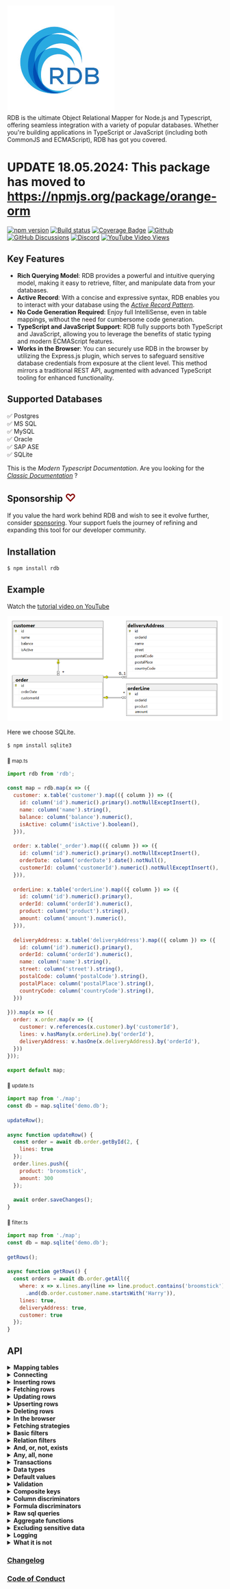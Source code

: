 ![RDB](./docs/logo-sm.jpg)  
RDB is the ultimate Object Relational Mapper for Node.js and Typescript, offering seamless integration with a variety of popular databases. Whether you're building applications in TypeScript or JavaScript  (including both CommonJS and ECMAScript), RDB has got you covered.  

# UPDATE 18.05.2024: This package has moved to https://npmjs.org/package/orange-orm
  
[![npm version](https://img.shields.io/npm/v/rdb.svg?style=flat-square)](https://www.npmjs.org/package/rdb)
[![Build status](https://github.com/alfateam/rdb/workflows/Node.js%20CI/badge.svg)](https://github.com/alfateam/rdb/actions)
[![Coverage Badge](https://img.shields.io/endpoint?url=https://gist.githubusercontent.com/lroal/1a69422f03da7f8155cf94fe66022452/raw/rdb__heads_master.json)](https://github.com/alfateam/rdb/actions)
[![Github](https://img.shields.io/endpoint?url=https://gist.githubusercontent.com/lroal/1ccb2b79abbe0258d636e9b5e4630a1a/raw/rdb__heads_master.json)](https://github.com/alfateam/rdb)
[![GitHub Discussions](https://img.shields.io/github/discussions/alfateam/rdb)](https://github.com/alfateam/rdb/discussions)
[![Discord](https://badgen.net/discord/online-members/QjuEgvQXzd?icon=discord&label=Discord)](https://discord.gg/QjuEgvQXzd)
[![YouTube Video Views](https://img.shields.io/youtube/views/1IwwjPr2lMs)](https://youtu.be/1IwwjPr2lMs)



## Key Features 

- **Rich Querying Model**: RDB provides a powerful and intuitive querying model, making it easy to retrieve, filter, and manipulate data from your databases.
- **Active Record**: With a concise and expressive syntax, RDB enables you to interact with your database using the [*Active Record Pattern*](https://en.wikipedia.org/wiki/Active_record_pattern).
- **No Code Generation Required**: Enjoy full IntelliSense, even in table mappings, without the need for cumbersome code generation.
- **TypeScript and JavaScript Support**: RDB fully supports both TypeScript and JavaScript, allowing you to leverage the benefits of static typing and modern ECMAScript features.
- **Works in the Browser**: You can securely use RDB in the browser by utilizing the Express.js plugin, which serves to safeguard sensitive database credentials from exposure at the client level. This method mirrors a traditional REST API, augmented with advanced TypeScript tooling for enhanced functionality.

## Supported Databases

✅ Postgres  
✅ MS SQL  
✅ MySQL  
✅ Oracle  
✅ SAP ASE  
✅ SQLite


This is the _Modern Typescript Documentation_. Are you looking for the [_Classic Documentation_](https://github.com/alfateam/rdb/blob/master/docs/docs.md) ?

## Sponsorship <span style="font-size: larger; color: darkred;">♡</span>
If you value the hard work behind RDB and wish to see it evolve further, consider [sponsoring](https://github.com/sponsors/lroal). Your support fuels the journey of refining and expanding this tool for our developer community.

## Installation

```bash
$ npm install rdb
```  

## Example
Watch the [tutorial video on YouTube](https://youtu.be/1IwwjPr2lMs)

![Relations diagram](./docs/relations.png)  

Here we choose SQLite.  
```bash
$ npm install sqlite3
```
<sub>📄 map.ts</sub>
```javascript
import rdb from 'rdb';

const map = rdb.map(x => ({
  customer: x.table('customer').map(({ column }) => ({
    id: column('id').numeric().primary().notNullExceptInsert(),
    name: column('name').string(),
    balance: column('balance').numeric(),
    isActive: column('isActive').boolean(),
  })),

  order: x.table('_order').map(({ column }) => ({
    id: column('id').numeric().primary().notNullExceptInsert(),
    orderDate: column('orderDate').date().notNull(),
    customerId: column('customerId').numeric().notNullExceptInsert(),
  })),

  orderLine: x.table('orderLine').map(({ column }) => ({
    id: column('id').numeric().primary(),
    orderId: column('orderId').numeric(),
    product: column('product').string(),
    amount: column('amount').numeric(),
  })),

  deliveryAddress: x.table('deliveryAddress').map(({ column }) => ({
    id: column('id').numeric().primary(),
    orderId: column('orderId').numeric(),
    name: column('name').string(),
    street: column('street').string(),
    postalCode: column('postalCode').string(),
    postalPlace: column('postalPlace').string(),
    countryCode: column('countryCode').string(),
  }))

})).map(x => ({
  order: x.order.map(v => ({
    customer: v.references(x.customer).by('customerId'),
    lines: v.hasMany(x.orderLine).by('orderId'),
    deliveryAddress: v.hasOne(x.deliveryAddress).by('orderId'),
  }))
}));

export default map;
```  
<sub>📄 update.ts</sub>

```javascript
import map from './map';
const db = map.sqlite('demo.db');

updateRow();

async function updateRow() {
  const order = await db.order.getById(2, {
    lines: true
  });
  order.lines.push({
    product: 'broomstick',
    amount: 300
  });

  await order.saveChanges();
}

```
<sub>📄 filter.ts</sub>

```javascript
import map from './map';
const db = map.sqlite('demo.db');

getRows();

async function getRows() {
  const orders = await db.order.getAll({
    where: x => x.lines.any(line => line.product.contains('broomstick'))
      .and(db.order.customer.name.startsWith('Harry')),
    lines: true,
    deliveryAddress: true,
    customer: true
  });  
}

```

## API 

<details id="table-mapping"><summary><strong>Mapping tables</strong></summary>
<p>To define a mapping, you employ the <strong><i>map()</i></strong> method, linking your tables and columns to corresponding object properties. You provide a callback function that engages with a parameter representing a database table.

Each column within your database table is designated by using the <strong><i>column()</i></strong> method, in which you specify its name. This action generates a reference to a column object that enables you to articulate further column properties like its data type or if it serves as a primary key.

Relationships between tables can also be outlined. By using methods like <strong><i>hasOne</i></strong>, <strong><i>hasMany</i></strong>, and <strong><i>references</i></strong>, you can establish connections that reflect the relationships in your data schema. In the example below, an 'order' is linked to a 'customer' reference, a 'deliveryAddress', and multiple 'lines'. The hasMany and hasOne relations represents ownership - the tables 'deliveryAddress' and 'orderLine' are owned by the 'order' table, and therefore, they contain the 'orderId' column referring to their parent table, which is 'order'. Conversely, the customer table is independent and can exist without any knowledge of the 'order' table. Therefore we say that the order table <i>references</i> the customer table - necessitating the existence of a 'customerId' column in the 'order' table.</p>

<sub>📄 map.ts</sub>
```javascript
import rdb from 'rdb';

const map = rdb.map(x => ({
  customer: x.table('customer').map(({ column }) => ({
    id: column('id').numeric().primary().notNullExceptInsert(),
    name: column('name').string(),
    balance: column('balance').numeric(),
    isActive: column('isActive').boolean(),
  })),

  order: x.table('_order').map(({ column }) => ({
    id: column('id').numeric().primary().notNullExceptInsert(),
    orderDate: column('orderDate').date().notNull(),
    customerId: column('customerId').numeric().notNullExceptInsert(),
  })),

  orderLine: x.table('orderLine').map(({ column }) => ({
    id: column('id').numeric().primary(),
    orderId: column('orderId').numeric(),
    product: column('product').string(),
  })),

  deliveryAddress: x.table('deliveryAddress').map(({ column }) => ({
    id: column('id').numeric().primary(),
    orderId: column('orderId').numeric(),
    name: column('name').string(),
    street: column('street').string(),
    postalCode: column('postalCode').string(),
    postalPlace: column('postalPlace').string(),
    countryCode: column('countryCode').string(),
  }))

})).map(x => ({
  order: x.order.map(({ hasOne, hasMany, references }) => ({
    customer: references(x.customer).by('customerId'),
    deliveryAddress: hasOne(x.deliveryAddress).by('orderId'),
    lines: hasMany(x.orderLine).by('orderId')
  }))
}));

export default map;
```
The init.ts script resets our SQLite database. It's worth noting that SQLite databases are represented as single files, which makes them wonderfully straightforward to manage.

At the start of the script, we import our database mapping from the map.ts file. This gives us access to the db object, which we'll use to interact with our SQLite database.

Then, we define a SQL string. This string outlines the structure of our SQLite database. It first specifies to drop existing tables named 'deliveryAddress', 'orderLine', '_order', and 'customer' if they exist. This ensures we have a clean slate. Then, it dictates how to create these tables anew with the necessary columns and constraints.

Because of a peculiarity in SQLite, which only allows one statement execution at a time, we split this SQL string into separate statements. We do this using the split() method, which breaks up the string at every semicolon.  

<sub>📄 init.ts</sub>
```javascript
import map from './map';
const db = map.sqlite('demo.db');

const sql = `DROP TABLE IF EXISTS deliveryAddress; DROP TABLE IF EXISTS orderLine; DROP TABLE IF EXISTS _order; DROP TABLE IF EXISTS customer;
CREATE TABLE customer (
    id INTEGER PRIMARY KEY,
    name TEXT,
    balance NUMERIC,
    isActive INTEGER
);

CREATE TABLE _order (
    id INTEGER PRIMARY KEY,
    orderDate TEXT,
    customerId INTEGER REFERENCES customer
);

CREATE TABLE orderLine (
    id INTEGER PRIMARY KEY,
    orderId INTEGER REFERENCES _order,
    product TEXT,
    amount NUMERIC(10,2)
);

CREATE TABLE deliveryAddress (
    id INTEGER PRIMARY KEY,
    orderId INTEGER REFERENCES _order,
    name TEXT, 
    street TEXT,
    postalCode TEXT,
    postalPlace TEXT,
    countryCode TEXT
)
`;


async function init() {
  const statements = sql.split(';');
  for (let i = 0; i < statements.length; i++) {
    await db.query(statements[i]);
  }
}
export default init;
```
In SQLite, columns with the INTEGER PRIMARY KEY attribute are designed to autoincrement by default. This means that each time a new record is inserted into the table, SQLite automatically produces a numeric key for the id column that is one greater than the largest existing key. This mechanism is particularly handy when you want to create unique identifiers for your table rows without manually entering each id.
</details>

<details><summary><strong>Connecting</strong></summary>

__SQLite__
```bash
$ npm install sqlite3
```  
```javascript
import map from './map';
const db = map.sqlite('demo.db');
```
__With connection pool__
```bash
$ npm install sqlite3
```  
```javascript
import map from './map';
const db = map.sqlite('demo.db', { size: 10 });
```
__From the browser__  
You can securely use RDB from the browser by utilizing the Express plugin, which serves to safeguard sensitive database credentials from exposure at the client level. This technique bypasses the need to transmit raw SQL queries directly from the client to the server. Instead, it logs method calls initiated by the client, which are later replayed and authenticated on the server. This not only reinforces security by preventing the disclosure of raw SQL queries on the client side but also facilitates a smoother operation. Essentially, this method mirrors a traditional REST API, augmented with advanced TypeScript tooling for enhanced functionality. You can read more about it in the section called [In the browser](#user-content-in-the-browser)  
<sub>📄 server.ts</sub>
```javascript
import map from './map';
import { json } from 'body-parser';
import express from 'express';
import cors from 'cors';

const db = map.sqlite('demo.db');

express().disable('x-powered-by')
  .use(json({ limit: '100mb' }))
  .use(cors())
  //for demonstrational purposes, authentication middleware is not shown here.
  .use('/rdb', db.express())
  .listen(3000, () => console.log('Example app listening on port 3000!'));
```

<sub>📄 browser.ts</sub>
```javascript
import map from './map';

const db = map.http('http://localhost:3000/rdb');
```
__MySQL__
```bash
$ npm install mysql2
```  
```javascript
import map from './map';
const db = map.mysql('mysql://test:test@mysql/test');
```


__MS SQL__
```bash
$ npm install tedious
```  
```javascript
import map from './map';
const db = map.mssql({
          server: 'mssql',
          options: {
            encrypt: false,
            database: 'test'
          },
          authentication: {
            type: 'default',
            options: {
              userName: 'sa',
              password: 'P@assword123',
            }
          }
        });
```

__PostgreSQL__
```bash
$ npm install pg
```  
```javascript
import map from './map';
const db = map.pg('postgres://postgres:postgres@postgres/postgres');
```
__Oracle__
```bash
$ npm install oracledb
```  
```javascript
import map from './map';
const db = map.oracle({
  user: 'sys',
  password: 'P@assword123',
  connectString: 'oracle/XE',
  privilege: 2
});
```
__SAP Adaptive Server__  
Even though msnodesqlv8 was developed for MS SQL, it also works for SAP ASE as it is ODBC compliant.  
```bash
$ npm install msnodesqlv8
```  
```javascript
import { fileURLToPath } from 'url';
import { dirname } from 'path';
import map from './map';

const __filename = fileURLToPath(import.meta.url);
const __dirname = dirname(__filename);
//download odbc driver from sap web pages
const db = map.sap(`Driver=${__dirname}/libsybdrvodb.so;SERVER=sapase;Port=5000;UID=sa;PWD=sybase;DATABASE=test`);

```

</details>

<details id="inserting-rows"><summary><strong>Inserting rows</strong></summary>

<p>In the code below, we initially import the table-mapping feature "map.ts" and the setup script "init.ts", both of which were defined in the preceding step. The setup script executes a raw query that creates the necessary tables. Subsequently, we insert two customers, named "George" and "Harry", into the customer table, and this is achieved through calling "db.customer.insert".

Next, we insert an array of two orders in the order table. Each order contains an orderDate, customer information, deliveryAddress, and lines for the order items. We use the customer constants "george" and "harry" from previous inserts. Observe that we don't pass in any primary keys. This is because all tables here have autoincremental keys. The second argument to "db.order.insert" specifies a fetching strategy. This fetching strategy plays a critical role in determining the depth of the data retrieved from the database after insertion. The fetching strategy specifies which associated data should be retrieved and included in the resulting orders object. In this case, the fetching strategy instructs the database to retrieve the customer, deliveryAddress, and lines for each order.

Without a fetching strategy, "db.order.insert" would only return the root level of each order. In that case you would only get the id, orderDate, and customerId for each order.</p>

```javascript
import map from './map';
const db = map.sqlite('demo.db');
import init from './init';

insertRows();

async function insertRows() {
  await init();

  const george = await db.customer.insert({
    name: 'George',
    balance: 177,
    isActive: true
  });

  const harry = await db.customer.insert({
    name: 'Harry',
    balance: 200,
    isActive: true
  });

  const orders = await db.order.insert([
    {
      orderDate: new Date(2022, 0, 11, 9, 24, 47),
      customer: george,
      deliveryAddress: {
        name: 'George',
        street: 'Node street 1',
        postalCode: '7059',
        postalPlace: 'Jakobsli',
        countryCode: 'NO'
      },
      lines: [
        { product: 'Bicycle', amount: 250 },
        { product: 'Small guitar', amount: 150 }
      ]
    },
    {
      customer: harry,
      orderDate: new Date(2021, 0, 11, 12, 22, 45),
      deliveryAddress: {
        name: 'Harry Potter',
        street: '4 Privet Drive, Little Whinging',
        postalCode: 'GU4',
        postalPlace: 'Surrey',
        countryCode: 'UK'
      },
      lines: [
        { product: 'Magic wand', amount: 300 }
      ]
    }
  ], {customer: true, deliveryAddress: true, lines: true}); //fetching strategy
}
```

__Conflict resolution__  
By default, the strategy for inserting rows is set to an optimistic approach. In this case, if a row is being inserted with an already existing primary key, the database raises an exception.

Currently, there are three concurrency strategies:
- <strong>`optimistic`</strong> Raises an exception if another row was already inserted on that primary key.
- <strong>`overwrite`</strong> Overwrites the property, regardless of changes by others.
- <strong>`skipOnConflict`</strong> Silently avoids updating the property if another user has modified it in the interim.

The <strong>concurrency</strong> option can be set either for the whole table or individually for each column. In the example below, we've set the concurrency strategy on <strong>vendor</strong> table to <strong>overwrite</strong> except for the column <strong>balance</strong> which uses the <strong>skipOnConflict</strong> strategy.  In this particular case, a row with <strong>id: 1</strong> already exists, the <strong>name</strong> and <strong>isActive</strong> fields will be overwritten, but the balance will remain the same as in the original record, demonstrating the effectiveness of combining multiple <strong>concurrency</strong> strategies.

```javascript
import map from './map';
const db = map.sqlite('demo.db');

insertRows();

async function insertRows() {

  db2 = db({
    vendor: {
      balance: {
        concurrency: 'skipOnConflict'
      },
      concurrency: 'overwrite'
    }
  });

  await db2.vendor.insert({
    id: 1,
    name: 'John',
    balance: 100,
    isActive: true
  });

  //this will overwrite all fields but balance
  const george = await db2.vendor.insert({
    id: 1,
    name: 'George',
    balance: 177,
        isActive: false
  });
  console.dir(george, {depth: Infinity});
  // {
  //   id: 1,
  //   name: 'George',
  //   balance: 100,
  //   isActive: false
  // }
}
```

</details>

<details><summary><strong>Fetching rows</strong></summary>
<p>RDB has a rich querying model. As you navigate through, you'll learn about the various methods available to retrieve data from your tables, whether you want to fetch all rows, many rows with specific criteria, or a single row based on a primary key.  

The fetching strategy in RDB is optional, and its use is influenced by your specific needs. You can define the fetching strategy either on the table level or the column level. This granularity gives you the freedom to decide how much related data you want to pull along with your primary request.</p>

__All rows__

```javascript
import map from './map';
const db = map.sqlite('demo.db');

getRows();

async function getRows() {
  const orders = await db.order.getAll({
    customer: true, 
    deliveryAddress: true, 
    lines: true
  });
}
```
__Limit, offset and order by__  
This script demonstrates how to fetch orders with customer, lines and deliveryAddress, limiting the results to 10, skipping the first row, and sorting the data based on the orderDate in descending order followed by id. The lines are sorted by product.  

```javascript
import map from './map';
const db = map.sqlite('demo.db');

getRows();

async function getRows() {
  const orders = await db.order.getAll({
    offset: 1,
    orderBy: ['orderDate desc', 'id'],
    limit: 10,
    customer: true, 
    deliveryAddress: true, 
    lines: {
      orderBy: 'product'
    },
  });
}
```
<a name="aggregate-results">  </a>
__With aggregated results__  
You can count records and aggregate numerical columns. 
The following operators are supported:
- count
- sum
- min 
- max  
- avg  

You can also elevate associated data to a parent level for easier access. In the example below, <i>balance</i> of the customer is elevated to the root level.

```javascript
import map from './map';
const db = map.sqlite('demo.db');

getRows();

async function getRows() {
  const orders = await db.order.getAll({
    numberOfLines: x => x.count(x => x.lines.id),
    totalAmount: x => x.sum(x => lines.amount),
    balance: x => x.customer.balance
  });
}
```

__Many rows filtered__

```javascript
import map from './map';
const db = map.sqlite('demo.db');

getRows();

async function getRows() {
  const orders = await db.order.getAll({
    where: x => x.lines.any(line => line.product.contains('i'))
      .and(x.customer.balance.greaterThan(180)),
    customer: true, 
    deliveryAddress: true, 
    lines: true
  });
}
```
You can also use the alternative syntax for the `where-filter`. This way, the filter can be constructed independently from the fetching strategy. Keep in mind that you must use the `getMany` method instead of the `getAll` method.  
It is also possible to combine `where-filter` with the independent filter when using the `getMany` method.  
```javascript
async function getRows() {
  const filter = db.order.lines.any(line => line.product.contains('i'))
                 .and(db.order.customer.balance.greaterThan(180));
  const orders = await db.order.getMany(filter, {
    //where: x => ... can be combined as well
    customer: true, 
    deliveryAddress: true, 
    lines: true
  });
}
```

__Single row filtered__

```javascript
import map from './map';
const db = map.sqlite('demo.db');

getRows();

async function getRows() {
  const order = await db.order.getOne(undefined /* optional filter */, {
    where: x => x.order.customer(customer => customer.isActive.eq(true)
                 .and(customer.startsWith('Harr'))),
    customer: true, 
    deliveryAddress: true, 
    lines: true
  });
}
```
You can use also the alternative syntax for the `where-filter`. This way, the filter can be constructed independently from the fetching strategy.    
It is also possible to combine `where-filter` with the independent filter when using the `getOne` method.  
```javascript
async function getRows() {
  const filter = db.order.customer(customer => customer.isActive.eq(true)
                 .and(customer.startsWith('Harr')));
                 //equivalent, but creates slighly different sql:
                 // const filter = db.order.customer.isActive.eq(true).and(db.order.customer.startsWith('Harr'));
  const order = await db.order.getOne(filter, {
    customer: true, 
    deliveryAddress: true, 
    lines: true
  });
}
```
```

__Single row by primary key__

```javascript
import map from './map';
const db = map.sqlite('demo.db');

getRows();

async function getRows() {
  const order = await db.order.getById(1, {
    customer: true, 
    deliveryAddress: true, 
    lines: true
  });
}
```

__Many rows by primary key__

```javascript
import map from './map';
const db = map.sqlite('demo.db');

getRows();

async function getRows() {
  const orders = await db.order.getMany([
      {id: 1},
      {id: 2}
    ], 
    {
      customer: true, 
      deliveryAddress: true, 
      lines: true
  });
}
```
</details>  

<details id="updating-rows"><summary><strong>Updating rows</strong></summary>
<p>To update rows, modify the property values and invoke the method <strong><i>saveChanges()</i></strong>. The function updates only the modified columns, not the entire row. Rows in child relations can also be updated as long as the parent order <i>owns</i> the child tables. In our illustration, the <strong>order</strong> table owns both the <strong>deliveryAddress</strong> and the <strong>lines</strong> tables because they're part of a <i>hasOne/hasMany relationship</i>. Contrastingly, the <strong>customer</strong> is part of a <i>reference relationship</i> and thus can't be updated here. But you can detach the reference to the customer by assigning it to null or undefined. (Setting order.customerId to null or undefined achieves the same result.)</p>

__Updating a single row__

```javascript
import map from './map';
const db = map.sqlite('demo.db');

update();

async function update() {
  const order = await db.order.getById(1, {
    customer: true, 
    deliveryAddress: true, 
    lines: true
  });

  order.orderDate = new Date();
  order.deliveryAddress = null;
  order.lines.push({product: 'Cloak of invisibility', amount: 600});

  await order.saveChanges();
}
```
__Updating many rows__

```javascript
import map from './map';
const db = map.sqlite('demo.db');

update();

async function update() {
  let orders = await db.order.getAll({
    orderBy: 'id',
    lines: true, 
    deliveryAddress: true, 
    customer: true
  });

  orders[0].orderDate = new Date();
  orders[0].deliveryAddress.street = 'Node street 2';
  orders[0].lines[1].product = 'Big guitar';

  orders[1].orderDate = '2023-07-14T12:00:00'; //iso-string is allowed
  orders[1].deliveryAddress = null;
  orders[1].customer = null;
  orders[1].lines.push({product: 'Cloak of invisibility', amount: 600});

  await orders.saveChanges();
}
```
__Updating from JSON__  
The update method is suitable when a complete overwrite is required from a JSON object - typically in a REST API. However, it's important to consider that this method replaces the entire row and it's children, which might not always be desirable in a multi-user environment.

```javascript
import map from './map';
const db = map.sqlite('demo.db');

update();

async function update() {

  const modified = {
    orderDate: '2023-07-14T12:00:00',
    customer: {
      id: 2
    },
    deliveryAddress: {
      name: 'Roger', //modified name
      street: 'Node street 1',
      postalCode: '7059',
      postalPlace: 'Jakobsli',
      countryCode: 'NO'
    },
    lines: [
      { id: 1, product: 'Bicycle', amount: 250 },
      { id: 2, product: 'Small guitar', amount: 150 },
      { product: 'Piano', amount: 800 } //the new line to be inserted
    ]
  };

  const order = await db.order.update(modified, {customer: true, deliveryAddress: true, lines: true});
}
```
__Partially updating from JSON__  
 The updateChanges method applies a partial update based on difference between original and modified row. It is often preferable because it minimizes the risk of unintentionally overwriting data that may have been altered by other users in the meantime. To do so, you need to pass in the original row object before modification as well.

```javascript
import map from './map';
const db = map.sqlite('demo.db');

update();

async function update() {

  const original = {
    id: 1,
    orderDate: '2023-07-14T12:00:00',
    customer: {
      id: 2
    },
    deliveryAddress: {
      id: 1,
      name: 'George',
      street: 'Node street 1',
      postalCode: '7059',
      postalPlace: 'Jakobsli',
      countryCode: 'NO'
    },
    lines: [
      { id: 1, product: 'Bicycle', amount: 250 },
      { id: 2, product: 'Small guitar', amount: 150 }
    ]
  };

  const modified = JSON.parse(JSON.stringify(original));
  deliveryAddress.name = 'Roger';
  modified.lines.push({ product: 'Piano', amount: 800 });

  const order = await db.order.updateChanges(modified, original, { customer: true, deliveryAddress: true, lines: true });
}
```
__Conflict resolution__  
Rows get updated using an <i id="conflicts">optimistic</i> concurrency approach by default. This means if a property being edited was meanwhile altered, an exception is raised, indicating the row was modified by a different user. You can change the concurrency strategy either at the table or column level.

Currently, there are three concurrency strategies:
- <strong>`optimistic`</strong> Raises an exception if another user changes the property during an update.
- <strong>`overwrite`</strong> Overwrites the property, regardless of changes by others.
- <strong>`skipOnConflict`</strong> Silently avoids updating the property if another user has modified it in the interim.

In the example below, we've set the concurrency strategy for orderDate to 'overwrite'. This implies that if other users modify orderDate while you're making changes, their updates will be overwritten.

```javascript
import map from './map';
const db = map.sqlite('demo.db');

update();

async function update() {
  const order = await db.order.getById(1, {
    customer: true, 
    deliveryAddress: true, 
    lines: true
  });

  order.orderDate = new Date();
  order.deliveryAddress = null;
  order.lines.push({product: 'Cloak of invisibility',  amount: 600});

  await order.saveChanges( {
    orderDate: {
      concurrency: 'overwrite'
  }});
}
```
</details>  

<details><summary><strong>Upserting rows</strong></summary>
It is possible to perform 'upserts' by taking advantage of the 'overwrite' strategy.

Currently, there are three concurrency strategies:
- <strong>`optimistic`</strong> Raises an exception if another row was already inserted on that primary key.
- <strong>`overwrite`</strong> Overwrites the property, regardless of changes by others.
- <strong>`skipOnConflict`</strong> Silently avoids updating the property if another user has modified it in the interim.

The <strong>concurrency</strong> option can be set either for the whole table or individually for each column. In the example below, we've set the concurrency strategy on <strong>vendor</strong> table to <strong>overwrite</strong> except for the column <strong>balance</strong> which uses the <strong>skipOnConflict</strong> strategy.  In this particular case, a row with <strong>id: 1</strong> already exists, the <strong>name</strong> and <strong>isActive</strong> fields will be overwritten, but the balance will remain the same as in the original record, demonstrating the effectiveness of combining multiple <strong>concurrency</strong> strategies.

```javascript
import map from './map';
const db = map.sqlite('demo.db');

insertRows();

async function insertRows() {

  db2 = db({
    vendor: {
      balance: {
        concurrency: 'skipOnConflict'
      },
      concurrency: 'overwrite'
    }
  });

  await db2.vendor.insert({
    id: 1,
    name: 'John',
    balance: 100,
    isActive: true
  });

  //this will overwrite all fields but balance
  const george = await db2.vendor.insert({
    id: 1,
    name: 'George',
    balance: 177,
        isActive: false
  });
  console.dir(george, {depth: Infinity});
  // {
  //   id: 1,
  //   name: 'George',
  //   balance: 100,
  //   isActive: false
  // }
}
```

</details>


<details><summary><strong>Deleting rows</strong></summary>
<p>Rows in owner tables cascade deletes to their child tables. In essence, if a table has ownership over other tables through <strong><i>hasOne</i></strong> and <strong><i>hasMany</i></strong> relationships, removing a record from the parent table also removes its corresponding records in its child tables. This approach safeguards against leaving orphaned records and upholds data integrity. On the contrary, tables that are merely referenced, through <strong><i>reference relationships </i></strong> , remain unaffected upon deletions. For a deeper dive into these relationships and behaviors, refer to the section on <a href="#user-content-table-mapping">Mapping tables</a>.</p>

__Deleting a single row__
```javascript
import map from './map';
const db = map.sqlite('demo.db');

deleteRow();

async function deleteRow() {    
  const order = await db.order.getById(1);

  await order.delete();
  //will also delete deliveryAddress and lines
  //but not customer
}
```
__Deleting a row in an array__  
A common workflow involves retrieving multiple rows, followed by the need to delete a specific row from an array. This operation is straightforward to do with RDB, which allow for the updating, inserting, and deleting of multiple rows in a single transaction. To modify the array, simply add, update, or remove elements, and then invoke the saveChanges() method on the array to persist the changes.

```javascript
import map from './map';
const db = map.sqlite('demo.db');

updateInsertDelete();

async function updateInsertDelete() {    
  const orders = await db.order.getAll({
    customer: true, 
    deliveryAddress: true, 
    lines: true
  });

  //will add line to the first order
  orders[0].lines.push({
    product: 'secret weapon',
    amount: 355
  });
  
  //will delete second row
  orders.splice(1, 1);

  //will insert a new order with lines, deliveryAddress and set customerId
  orders.push({
    orderDate: new Date(2022, 0, 11, 9, 24, 47),
    customer: {
      id: 1
    },
    deliveryAddress: {
      name: 'George',
      street: 'Node street 1',
      postalCode: '7059',
      postalPlace: 'Jakobsli',
      countryCode: 'NO'
    },
    lines: [
      { product: 'Magic tent', amount: 349 }
    ]
  });

  await orders.saveChanges();

}
```

__Deleting many rows__

```javascript
import map from './map';
const db = map.sqlite('demo.db');

deleteRows();

async function deleteRows() {  
  let orders = await db.order.getAll({
    where: x => x.customer.name.eq('George')
  });

  await orders.delete();
}
```
__Deleting with concurrency__  
Concurrent operations can lead to conflicts. When you still want to proceed with the deletion regardless of potential interim changes, the 'overwrite' concurrency strategy can be used. This example demonstrates deleting rows even if the "delivery address" has been modified in the meantime. You can read more about concurrency strategies in <a href="#user-content-updating-rows">Updating rows</a>.   
```javascript
import map from './map';
const db = map.sqlite('demo.db');

deleteRows();

async function deleteRows() {
  let orders = await db.order.getAll({
    where: x => x.deliveryAddress.name.eq('George'),
    customer: true, 
    deliveryAddress: true, 
    lines: true
  });

  await orders.delete({
    deliveryAddress: {
      concurrency: 'overwrite'
    }
  });
}
```
__Batch delete__

When removing a large number of records based on a certain condition, batch deletion can be efficient.   

However, it's worth noting that batch deletes don't follow the cascade delete behavior by default. To achieve cascading in batch deletes, you must explicitly call the deleteCascade method.  

```javascript
import map from './map';
const db = map.sqlite('demo.db');

deleteRows();

async function deleteRows() {
  const filter = db.order.deliveryAddress.name.eq('George');
  await db.order.delete(filter);
}
```
__Batch delete cascade__

When deleting records, sometimes associated data in related tables also needs to be removed. This cascade delete helps maintain database integrity.  

```javascript
import map from './map';
const db = map.sqlite('demo.db');

deleteRows();

async function deleteRows() {
  const filter = db.order.deliveryAddress.name.eq('George');
  await db.order.deleteCascade(filter);
}
```
__Batch delete by primary key__

For efficiency, you can also delete records directly if you know their primary keys.  

```javascript
import map from './map';
const db = map.sqlite('demo.db');

deleteRows();

async function deleteRows() {
  db.customer.delete([{id: 1}, {id: 2}]);
}
```
</details>

<details id="in-the-browser"><summary><strong>In the browser</strong></summary>
<p>You can use <strong><i>RDB</i></strong> in the browser by using the adapter for Express. Instead of sending raw SQL queries from the client to the server, this approach records the method calls in the client. These method calls are then replayed at the server, ensuring a higher level of security by not exposing raw SQL on the client side.  
Raw sql queries, raw sql filters and transactions are disabled at the http client due to security reasons.  If you would like RDB to support other web frameworks, like nestJs, fastify, etc, please let me know.</p>

<sub>📄 server.ts</sub>
```javascript
import map from './map';
import { json } from 'body-parser';
import express from 'express';
import cors from 'cors';

const db = map.sqlite('demo.db');

express().disable('x-powered-by')
  .use(json({ limit: '100mb' }))
  .use(cors())
  //for demonstrational purposes, authentication middleware is not shown here.
  .use('/rdb', db.express())
  .listen(3000, () => console.log('Example app listening on port 3000!'));
```

<sub>📄 browser.ts</sub>
```javascript
import map from './map';

const db = map.http('http://localhost:3000/rdb');

updateRows();

async function updateRows() {
  const order = await db.order.getOne(undefined, {
    where: x => x.lines.any(line => line.product.startsWith('Magic wand'))
      .and(x.customer.name.startsWith('Harry'),
    lines: true
  });
  
  order.lines.push({
    product: 'broomstick',
    amount: 300,
  });

  await order.saveChanges();
}

```

__Interceptors and base filter__

In the next setup, axios interceptors are employed on the client side to add an Authorization header of requests. Meanwhile, on the server side, an Express middleware (validateToken) is utilized to ensure the presence of the Authorization header, while a base filter is applied on the order table to filter incoming requests based on the customerId extracted from this header. This combined approach enhances security by ensuring that users can only access data relevant to their authorization level and that every request is accompanied by a token. In real-world applications, it's advisable to use a more comprehensive token system and expand error handling to manage a wider range of potential issues.  
One notable side effect compared to the previous example, is that only the order table is exposed for interaction, while all other potential tables in the database remain shielded from direct client access (except for related tables). If you want to expose a table without a baseFilter, just set the tableName to an empty object.    

<sub>📄 server.ts</sub>

```javascript
import map from './map';
import { json } from 'body-parser';
import express from 'express';
import cors from 'cors';

const db = map.sqlite('demo.db');

express().disable('x-powered-by')
  .use(json({ limit: '100mb' }))
  .use(cors())
  .use('/rdb', validateToken)
  .use('/rdb', db.express({
    order: {
      baseFilter: (db, req, _res) => {
        const customerId = Number.parseInt(req.headers.authorization.split(' ')[1]); //Bearer 2
        return db.order.customerId.eq(Number.parseInt(customerId));
      }
    }
  }))
  .listen(3000, () => console.log('Example app listening on port 3000!'));

function validateToken(req, res, next) {
  // For demo purposes, we're just checking against existence of authorization header
  // In a real-world scenario, this would be a dangerous approach because it bypasses signature validation
  const authHeader = req.headers.authorization;
  if (authHeader)
    return next();
  else
    return res.status(401).json({ error: 'Authorization header missing' });
}
```

<sub>📄 browser.ts</sub>

```javascript
import map from './map';

const db = map.http('http://localhost:3000/rdb');

updateRows();

async function updateRows() {
  
  db.interceptors.request.use((config) => {
    // For demo purposes, we're just adding hardcoded token
    // In a real-world scenario, use a proper JSON web token
    config.headers.Authorization = 'Bearer 2' //customerId
    return config;
  });

  db.interceptors.response.use(
    response => response, 
    (error) => {
      if (error.response && error.response.status === 401) {
        console.dir('Unauthorized, dispatch a login action');
        //redirectToLogin();
      }
      return Promise.reject(error);
    }
  );

  const order = await db.order.getOne(undefined, {
    where: x => x.lines.any(line => line.product.startsWith('Magic wand'))
      .and(db.order.customer.name.startsWith('Harry')),
    lines: true
  });
  
  order.lines.push({
    product: 'broomstick',
    amount: 300
  });

  await order.saveChanges();

}

```
</details>

<details id="fetching-strategies"><summary><strong>Fetching strategies</strong></summary>
<p>Efficient data retrieval is crucial for the performance and scalability of applications. The fetching strategy gives you the freedom to decide how much related data you want to pull along with your primary request. Below are examples of common fetching strategies, including fetching entire relations and subsets of columns. When no fetching strategy is present, it will fetch all columns without its relations.<p>


__Including a relation__  
This example fetches orders and their corresponding delivery addresses, including all columns from both entities.

```javascript
import map from './map';
const db = map.sqlite('demo.db');

getRows();

async function getRows() {
  const rows = await db.order.getAll({
    deliveryAddress: true 
  });  
}
```

__Including a subset of columns__  
In scenarios where only specific fields are required, you can specify a subset of columns to include. In the example below, orderDate is explicitly excluded, so all other columns in the order table are included by default. For the deliveryAddress relation, only countryCode and name are included, excluding all other columns. If you have a mix of explicitly included and excluded columns, all other columns will be excluded from that table.

```javascript
import map from './map';
const db = map.sqlite('demo.db');

getRows();

async function getRows() {
  const rows = await db.order.getAll({
    orderDate: false,
    deliveryAddress: {
      countryCode: true,
      name: true
    } 
  });  
}
```

</details>

<details id="basic-filters"><summary><strong>Basic filters</strong></summary>
<p>Filters are a versatile tool for both data retrieval and bulk deletions. They allow for precise targeting of records based on specific criteria and can be combined with operators like <i>any</i> and <i>exists</i> and even raw sql for more nuanced control. Filters can also be nested to any depth, enabling complex queries that can efficiently manage and manipulate large datasets. This dual functionality enhances database management by ensuring data relevance and optimizing performance.</p>


__Equal__  
```javascript
import map from './map';
const db = map.sqlite('demo.db');

getRows();

async function getRows() {
  const rows = await db.customer.getAll({
    where x => x.name.equal('Harry')
  });
}
```
__Not equal__  
```javascript
import map from './map';
const db = map.sqlite('demo.db');

getRows();

async function getRows() {
  const rows = await db.customer.getAll({
    where x => x.name.notEqual('Harry')
  });
}
```
__Contains__  
```javascript
import map from './map';
const db = map.sqlite('demo.db');

getRows();

async function getRows() {
  const rows = await db.customer.getAll({
    where: x => x.name.contains('arr')
  });
}
```
__Starts with__  
```javascript
import map from './map';
const db = map.sqlite('demo.db');

getRows();

async function getRows() {
  const filter = db.customer.name.startsWith('Harr');

  const rows = await db.customer.getAll({
    where: x => x.name.startsWith('Harr')
  });
}
```
__Ends with__  
```javascript
import map from './map';
const db = map.sqlite('demo.db');

getRows();

async function getRows() {
  const rows = await db.customer.getAll({
    where: x => x.name.endsWith('arry')
  });
}
```
__Greater than__  
```javascript
import map from './map';
const db = map.sqlite('demo.db');

getRows();

async function getRows() {
  const rows = await db.order.getAll({
    where: x => x.orderDate.greaterThan('2023-07-14T12:00:00')
  });
}
```
__Greater than or equal__  
```javascript
import map from './map';
const db = map.sqlite('demo.db');

getRows();

async function getRows() {
  const rows = await db.order.getAll({
    where: x => x.orderDate.greaterThanOrEqual('2023-07-14T12:00:00')
  });
}
```
__Less than__  
```javascript
import map from './map';
const db = map.sqlite('demo.db');

getRows();

async function getRows() {
  const rows = await db.order.getAll({
    where: x => x.orderDate.lessThan('2023-07-14T12:00:00')
  });
}
```
__Less than or equal__  
```javascript
import map from './map';
const db = map.sqlite('demo.db');

getRows();

async function getRows() {
  const rows = await db.order.getAll({
    where: x => x.orderDate.lessThanOrEqual('2023-07-14T12:00:00')
  });
}
```
__Between__  
```javascript
import map from './map';
const db = map.sqlite('demo.db');

getRows();

async function getRows() {
  const rows = await db.order.getAll({
    where: x => x.orderDate.between('2023-07-14T12:00:00', '2024-07-14T12:00:00')
  });
}
```
__In__  
```javascript
import map from './map';
const db = map.sqlite('demo.db');

getRows();

async function getRows() {
  const rows = await db.order.getAll({
    where: x => x.customer.name.in('George', 'Harry')
  });

}
```
__Raw sql filter__  
You can use the raw SQL filter alone or in combination with a regular filter. 
Here the raw filter queries for customer with name ending with "arry". The composite filter combines the raw SQL filter and a regular filter that checks for a customer balance greater than 100. It is important to note that due to security precautions aimed at preventing SQL injection attacks, using raw SQL filters directly via browser inputs is not allowed. Attempting to do so will result in an HTTP status 403 (Forbidden) being returned.
 
```javascript
import map from './map';
const db = map.sqlite('demo.db');

getRows();

async function getRows() {
  const rawFilter = {
    sql: 'name like ?',
    parameters: ['%arry']
  };                 
  
  const rowsWithRaw = await db.customer.getAll({
    where: () => rawFilter
  });

  const rowsWithCombined = await db.customer.getAll({
    where: x => x.balance.greaterThan(100).and(rawFilter)
  });  
}
```

</details>

<details id="filtering-relations"><summary><strong>Relation filters</strong></summary>
<p>Relation filters offer a dynamic approach to selectively include or exclude related data based on specific criteria. In the provided example, all orders are retrieved, yet it filters the order lines to only include those that feature products with "broomstick" in their description.  By setting deliveryAddress and customer to true, we also ensure the inclusion of these related entities in our result set.</p>

```javascript
import map from './map';
const db = map.sqlite('demo.db');

getRows();

async function getRows() {
  const orders = await db.order.getAll({
    lines: {
      where: x => x.product.contains('broomstick')
    },
    deliveryAddress: true,
    customer: true
  });
}
```
</details>

<details id="logical-filters"><summary><strong>And, or, not, exists</strong></summary>
<p>These operators serve as the backbone for constructing complex queries that allow for more granular control over the data fetched from the database. The examples provided below are self-explanatory for anyone familiar with basic programming concepts and database operations. The design philosophy underscores the importance of clear, readable code that doesn't sacrifice power for simplicity.</p>

__And__  
```javascript
import map from './map';
const db = map.sqlite('demo.db');

getRows();

async function getRows() {
  const rows = await db.order.getAll({
    where: x => x.customer.name.equal('Harry')
      .and(x.orderDate.greaterThan('2023-07-14T12:00:00'))
  });  
}
```
__Or__  
```javascript
import map from './map';
const db = map.sqlite('demo.db');

getRows();

async function getRows() {

  const rows = await db.order.getAll({
    where: y => y.customer( x => x.name.equal('George')
      .or(x.name.equal('Harry')))
  });  
}
```
__Not__  
```javascript
import map from './map';
const db = map.sqlite('demo.db');

getRows();

async function getRows() {
  //Neither George nor Harry
  const rows = await db.order.getAll({
    where: y => y.customer(x => x.name.equal('George')
        .or(x.name.equal('Harry')))
      .not()
  });  
}
```
__Exists__  
```javascript
import map from './map';
const db = map.sqlite('demo.db');

getRows();

async function getRows() {
  const rows = await db.order.getAll({
    where: x => x.deliveryAddress.exists()
  });  
}
```

</details>

<details id="any-filters"><summary><strong>Any, all, none</strong></summary>
<p>These operators are used in scenarios involving relationships within database records.</p>


__Any__  
The <i>any</i> operator is employed when the objective is to find records where at least one item in a collection meets the specified criteria.
```javascript
import map from './map';
const db = map.sqlite('demo.db');

getRows();

async function getRows() {
  const filter = db.order.lines.any(x => x.product.contains('guitar'));
  //equivalent syntax:
  // const filter = db.order.lines.product.contains('guitar');

  const rows = await db.order.getAll({
    where: y => y.lines.any(x => x.product.contains('guitar'))
  });  
}
```
__All__  
Conversely, the <i>all</i> operator ensures that every item in a collection adheres to the defined condition.
```javascript
import map from './map';
const db = map.sqlite('demo.db');

getRows();

async function getRows() {
  const rows = await db.order.getAll({
    where: y => y.lines.all(x => x.product.contains('a'))
  });  
}
```
__None__  
The <i>none</i> operator, as the name suggests, is used to select records where not a single item in a collection meets the condition. 
```javascript
import map from './map';
const db = map.sqlite('demo.db');

getRows();

async function getRows() {
  const rows = await db.order.getAll({
    where: y => y.lines.none(x => x.product.equal('Magic wand'))
  });  
}
```

</details>

<details><summary><strong>Transactions</strong></summary>
<p>We initiate a database transaction using db.transaction.
Within the transaction, a customer is retrieved and its balance updated using the tx object to ensure operations are transactional.
An error is deliberately thrown to demonstrate a rollback, ensuring all previous changes within the transaction are reverted.
Always use the provided tx object for operations within the transaction to maintain data integrity.</p>

```javascript
import map from './map';
const db = map.sqlite('demo.db');

execute();

async function execute() {
  await db.transaction(async tx => {
    const customer = await tx.customer.getById(1);
      customer.balance = 100;
      await customer.saveChanges();
      throw new Error('This will rollback');
  });
}

```
</details>

<details><summary><strong>Data types</strong></summary>
<p>RDB is database agnostic - meaning it can work with multiple database systems without being specifically tied to any one of them. When the ORM behaves consistently across various databases, developers don't need to remember specific quirks or differences when switching between databases. They can rely on the ORM to provide the same mapping behavior, which reduces the cognitive load and potential for errors. There are currently 8 column types in RDB:</p>

- **`string`** maps to VARCHAR or TEXT in sql
- **`numeric`** maps to INTEGER, DECIMAL, NUMERIC, TINYINT FLOAT/REAL or DOUBLE in sql.
- **`boolean`** maps to BIT, TINYINT(1) or INTEGER in sql.
- **`uuid`** is represented as string in javascript and maps to UUID, GUID or VARCHAR in sql.
- **`date`** is represented as ISO 8601 string  in javascript and maps to DATE, DATETIME, TIMESTAMP or DAY in sql. Representing datetime values as ISO 8601 strings, rather than relying on JavaScript's native Date object, has multiple advantages, especially when dealing with databases and servers in different time zones. The datetime values are inherently accompanied by their respective time zones. This ensures that the datetime value remains consistent regardless of where it's being viewed or interpreted. On the other hand, JavaScript's Date object is typically tied to the time zone of the environment in which it's executed, which could lead to inconsistencies between the client and the database server.
- **`dateWithTimeZone`** is represented as ISO 8601 string  in javascript and maps to TIMESTAMP WITH TIME ZONE in postgres and DATETIMEOFFSET in ms sql.<br> Contrary to what its name might imply, timestamptz (TIMESTAMP WITH TIME ZONE) in postgres doesn't store the time zone data. Instead, it adjusts the provided time value to UTC (Coordinated Universal Time) before storing it. When a timestamptz value is retrieved, PostgreSQL will automatically adjust the date-time to the time zone setting of the PostgreSQL session (often the server's timezone, unless changed by the user). The primary benefit of DATETIMEOFFSET in ms sql is its ability to keep track of the time zone context. If you're dealing with global applications where understanding the original time zone context is critical (like for coordinating meetings across time zones or logging events), DATETIMEOFFSET is incredibly valuable.
- **`binary`** is represented as a base64 string in javascript and maps to BLOB, BYTEA or VARBINARY(max) in sql.
- **`json`** and **`jsonOf<T>`** are represented as an object or array in javascript and maps to JSON, JSONB, NVARCHAR(max) or TEXT (sqlite) in sql.

<sub>📄 map.ts</sub>
```javascript
import rdb from 'rdb';

interface Pet {
    name: string;
    kind: string;
}

const map = rdb.map(x => ({
    demo: x.table('demo').map(x => ({
      id: x.column('id').uuid().primary().notNull(),
      name: x.column('name').string(),
      balance: x.column('balance').numeric(),
      regularDate: x.column('regularDate').date(),
      tzDate: x.column('tzDate').dateWithTimeZone(),
      picture: x.column('picture').binary(),
      pet: x.column('pet').jsonOf<Pet>(), //generic
      pet2: x.column('pet2').json(), //non-generic
  }))
}));
```
<sub>📄 map.js</sub>
```javascript
import rdb from 'rdb';

/**
 * @typedef {Object} Pet
 * @property {string} name - The name of the pet.
 * @property {string} kind - The kind of pet
 */

/** @type {Pet} */
let pet;

const map = rdb.map(x => ({
    demo: x.table('demo').map(x => ({
      id: x.column('id').uuid().primary().notNull(),
      name: x.column('name').string(),
      balance: x.column('balance').numeric(),
      regularDate: x.column('regularDate').date(),
      tzDate: x.column('tzDate').dateWithTimeZone(),
      picture: x.column('picture').binary(),
      pet: x.column('pet').jsonOf(pet), //generic
      pet2: x.column('pet2').json(), //non-generic
  }))
}));
```
</details>

<details id="default-values"><summary><strong>Default values</strong></summary>
<p>Utilizing default values can be especially useful for automatically populating these fields when the underlying database doesn't offer native support for default value generation.  

In the provided code, the id column's default value is set to a UUID generated by crypto.randomUUID(), and the isActive column's default is set to true.</p>

```javascript
import rdb from 'rdb';
import crypto 'crypto';

const map = rdb.map(x => ({
  myTable: x.table('myTable').map(({ column }) => ({
    id: column('id').uuid().primary().default(() => crypto.randomUUID()),
    name: column('name').string(),
    balance: column('balance').numeric(),
    isActive: column('isActive').boolean().default(true),
  }))
}));

export default map;
```  
</details>

<details><summary><strong>Validation</strong></summary>
<p>In the previous sections you have already seen the <strong><i>notNull()</i></strong> validator being used on some columns. This will not only generate correct typescript mapping, but also throw an error if value is set to null or undefined. However, sometimes we do not want the notNull-validator to be run on inserts. Typically, when we have an autoincremental key or server generated uuid, it does not make sense to check for null on insert. This is where <strong><i>notNullExceptInsert()</strong></i> comes to rescue. You can also create your own custom validator as shown below. The last kind of validator, is the <a href="https://ajv.js.org/json-schema.html">ajv JSON schema validator</a>. This can be used on json columns as well as any other column type.</p>

<sub>📄 map.ts</sub>
```javascript
import rdb from 'rdb';

interface Pet {
    name: string;
    kind: string;
}

let petSchema = {
    "properties": {
        "name": { "type": "string" },
        "kind": { "type": "string" }
    }
};

function validateName(value?: string) {
  if (value && value.length > 10)
    throw new Error('Length cannot exceed 10 characters');
}

const map = rdb.map(x => ({
    demo: x.table('demo').map(x => ({
      id: x.column('id').uuid().primary().notNullExceptInsert(),
      name: x.column('name').string().validate(validateName),
      pet: x.column('pet').jsonOf<Pet>().JSONSchema(petSchema)
  }))
}));

export default map;
```
<sub>📄 map.js</sub>
```javascript
import rdb from 'rdb';

/**
 * @typedef {Object} Pet
 * @property {string} name - The name of the pet.
 * @property {string} kind - The kind of pet
 */

/** @type {Pet} */
let pet;

let petSchema = {
    "properties": {
        "name": { "type": "string" },
        "kind": { "type": "string" }
    }
};

function validateName(value) {
  if (value && value.length > 10)
    throw new Error('Length cannot exceed 10 characters');
}

const map = rdb.map(x => ({
    demo: x.table('demo').map(x => ({
      id: x.column('id').uuid().primary().notNullExceptInsert(),
      name: x.column('name').string().validate(validateName),
      pet: x.column('pet').jsonOf(pet).JSONSchema(petSchema)
  }))
}));

export default map;
```
</details>

<details id="composite-keys"><summary><strong>Composite keys</strong></summary>
<p>A composite key is defined by marking multiple columns as primary keys. This is done using the ".primary()"" method on each column that is part of the composite key.

Consider a scenario where we have orders and order lines, and each order line is uniquely identified by combining the order type, order number, and line number.</p>

```javascript
import rdb from 'rdb';

const map = rdb.map(x => ({
  order: x.table('_order').map(({ column }) => ({
    orderType: column('orderType').string().primary().notNull(),
    orderNo: column('orderNo').numeric().primary().notNull(),
    orderDate: column('orderDate').date().notNull(),
  })),

  orderLine: x.table('orderLine').map(({ column }) => ({
    orderType: column('orderType').string().primary().notNull(),
    orderNo: column('orderNo').numeric().primary().notNull(),
    lineNo: column('lineNo').numeric().primary().notNull(),
    product: column('product').string(),
  }))
})).map(x => ({
  order: x.order.map(v => ({
    lines: v.hasMany(x.orderLine).by('orderType', 'orderNo'),
  }))
}));

export default map;
```  
</details>


<details id="column-discriminators"><summary><strong>Column discriminators</strong></summary>
<p>Column discriminators are used to distinguish between different types of data in the same table. Think of them as labels that identify whether a record is one category or another.
In the example, the <strong>client_type</strong> column serves as the discriminator that labels records as <strong>customer</strong> or <strong>vendor</strong> in the 'client' table. On inserts, the column will automatically be given the correct discriminator value. Similarly, when fetching and deleting, the discrimiminator will be added to the WHERE clause.</p>

```javascript
import rdb from 'rdb';

const map = rdb.map(x => ({
  customer: x.table('client').map(({ column }) => ({
    id: column('id').numeric().primary(),
    name: column('name').string()
  })).columnDiscriminators(`client_type='customer'`),

  vendor: x.table('client').map(({ column }) => ({
    id: column('id').numeric().primary(),
    name: column('name').string()
  })).columnDiscriminators(`client_type='vendor'`),
}));

export default map;
```  
</details>

<details id="formula-discriminators"><summary><strong>Formula discriminators</strong></summary>
<p>Formula discriminators are used to distinguish between different types of data in the same table. They differ from column discriminators by using a logical expression rather than a static value in a column.

In the example below, the formula discriminator categorize bookings into <strong>customerBooking</strong> and <strong>internalBooking</strong> within the same <strong>booking</strong> table. The categorization is based on the value of the <strong>booking_no</strong> column. For <strong>customerBooking</strong>, records are identified where the booking number falls within the range of 10000 to 99999. For <strong>internalBooking</strong>, the range is between 1000 to 9999. These conditions are utilized during fetch and delete operations to ensure that the program interacts with the appropriate subset of records according to their booking number. Unlike column discriminators, formula discriminators are not used during insert operations since they rely on existing data to evaluate the condition.

The <strong><i>'@this'</strong></i> acts as a placeholder within the formula. When RDB constructs a query, it replaces <strong>'@this'</strong> with the appropriate alias for the table being queried. This replacement is crucial to avoid ambiguity, especially when dealing with joins with ambigious column names.</p>

```javascript
import rdb from 'rdb';


const map = rdb.map(x => ({
  customerBooking: x.table('booking').map(({ column }) => ({
    id: column('id').uuid().primary(),
    bookingNo: column('booking_no').numeric()
  })).formulaDiscriminators('@this.booking_no between 10000 and 99999'),

  internalBooking: x.table('booking').map(({ column }) => ({
    id: column('id').uuid().primary(),
    bookingNo: column('booking_no').numeric()
  })).formulaDiscriminators('@this.booking_no between 1000 and 9999'),
}));

export default map;
```  
</details>

<details><summary><strong>Raw sql queries</strong></summary>
<p>You can employ raw SQL queries directly to fetch rows from the database, bypassing the ORM (Object-Relational Mapper). It is important to note that due to security precautions aimed at preventing SQL injection attacks, using raw SQL filters directly via browser inputs is not allowed. Attempting to do so will result in an HTTP status 403 (Forbidden) being returned.</p>

```javascript
import map from './map';
const db = map.sqlite('demo.db');

getRows();

async function getRows() {
  const query = {
    sql: 'select * from customer where name like ?',
    parameters: ['%arry']
  };
                 
  const rows = await db.query(query)   
}
```
</details>

<details id="aggregates"><summary><strong>Aggregate functions</strong></summary>

You can count records and aggregate numerical columns.  This can either be done across rows or separately for each row.  
Supported functions include:
- count
- sum
- min 
- max  
- avg  

__On each row__  
In this example, we are counting the number of lines calculating total amount for each order.  This is represented as the property <i>numberOfLines</i>. You can call these aggregated properties whatever you want.  
You can also elevate associated data to the a parent level for easier access. In the example below, <i>balance</i> of the customer is elevated to the root level.

```javascript
import map from './map';
const db = map.sqlite('demo.db');

getRows();

async function getRows() {
  const orders = await db.order.getAll({
    numberOfLines: x => x.count(x => x.lines.id),
    totalAmount: x => x.sum(x => lines.amount),
    balance: x => x.customer.balance
  });
}
```
__Across all rows__  
The aggregate function effeciently groups data together.
In this particular example , for each customer, it counts the number of lines associated with their orders and calculates the total amount of these lines.  
Under the hood, it will run an sql group by customerId and customerName.
```javascript
import map from './map';
const db = map.sqlite('demo.db');

getAggregates();

async function getAggregates() {
  const orders = await db.order.aggregate({
    where: x => x.orderDate.greaterThan(new Date(2022, 0, 11, 9, 24, 47)),
    customerId: x => x.customerId,
    customerName: x => x.customer.name,
    numberOfLines: x => x.count(x => x.lines.id),
    totals: x => x.sum(x => lines.amount)    
  });
}
```

__Count__  
For convenience, you can use the <i>count</i> directly on the table instead of using the aggregated query syntax.
```javascript
import map from './map';
const db = map.sqlite('demo.db');

getCount();

async function getCount() {
  const filter = db.order.lines.any(
    line => line.product.contains('broomstick')
  );
  const count = await db.order.count(filter);
  console.log(count); //2
}
```
</details>

<details><summary><strong>Excluding sensitive data</strong></summary>
<p>To secure your application by preventing sensitive data from being serialized and possibly leaked, you can use the <strong>serializable(false)</strong> attribute on certain fields within your database schema. Here, the serializable(false) attribute has been applied to the balance column, indicating that this field will not be serialized when a record is converted to a JSON string.</p>

<sub>📄 map.ts</sub>

```javascript
import rdb from 'rdb';

const map = rdb.map(x => ({
  customer: x.table('customer').map(({ column }) => ({
    id: column('id').numeric().primary().notNullExceptInsert(),
    name: column('name').string(),
    balance: column('balance').numeric().serializable(false),
    isActive: column('isActive').boolean(),
  }))
}));

export default map;
```
<sub>📄 sensitive.ts</sub>

```javascript
import map from './map';
const db = map.sqlite('demo.db');

getRows();

async function getRows() {

  const george = await db.customer.insert({
    name: 'George',
    balance: 177,
    isActive: true
  });
  
  console.dir(JSON.stringify(george), {depth: Infinity});
  //note that balance is excluded:
  //'{"id":1,"name":"George","isActive":true}'
}
```
</details>

<details><summary><strong>Logging</strong></summary>
<p>You enable logging by listening to the query event on the rdb object. During this event, both the SQL statement and any associated parameters are logged. The logged output reveals the sequence of SQL commands executed, offering developers a transparent view into database operations, which aids in debugging and ensures data integrity.</p>

```javascript
import rdb from 'rdb';
import map from './map';
const db = map.sqlite('demo.db');

rdb.on('query', (e) => {
  console.log(e.sql);
  if (e.parameters.length > 0)
    console.log(e.parameters);
});

updateRow();

async function updateRow() {
  const order = await db.order.getById(2, {
    lines: true
  });
  order.lines.push({
    product: 'broomstick',
    amount: 300,
  });

  await order.saveChanges();
}
```

output:
```bash
BEGIN
select  _order.id as s_order0,_order.orderDate as s_order1,_order.customerId as s_order2 from _order _order where _order.id=2 order by _order.id limit 1
select  orderLine.id as sorderLine0,orderLine.orderId as sorderLine1,orderLine.product as sorderLine2,orderLine.amount as sorderLine3 from orderLine orderLine where orderLine.orderId in (2) order by orderLine.id
COMMIT
BEGIN
select  _order.id as s_order0,_order.orderDate as s_order1,_order.customerId as s_order2 from _order _order where _order.id=2 order by _order.id limit 1
INSERT INTO orderLine (orderId,product,amount) VALUES (2,?,300)
[ 'broomstick' ]
SELECT id,orderId,product,amount FROM orderLine WHERE rowid IN (select last_insert_rowid())
select  orderLine.id as sorderLine0,orderLine.orderId as sorderLine1,orderLine.product as sorderLine2 from orderLine orderLine where orderLine.orderId in (2) order by orderLine.id
COMMIT
```

</details>

<details><summary><strong>What it is not</strong></summary>
<p>
<ul>
  <li><strong>It is not about migrations</strong> <p>The allure of ORMs handling SQL migrations is undeniably attractive and sweet. However, this sweetness can become painful. Auto-generated migration scripts might not capture all nuances. Using dedicated migration tools separate from the ORM or manually managing migrations might be the less painful route in the long run.  RDB aim for database agnosticism. And when you're dealing with migrations, you might want to use features specific to a database platform. However, I might consider adding support for (non-auto-generated) migrations at a later point. But for now, it is not on the roadmap.</p></li>
  <li><strong>It is not about NoSql databases</strong> <p>Applying ORMs to NoSQL, which inherently diverges from the relational model, can lead to data representation mismatches and a loss of specialized NoSQL features. Moreover, the added ORM layer can introduce performance inefficiencies, complicate debugging, and increase maintenance concerns. Given the unique capabilities of each NoSQL system, crafting custom data access solutions tailored to specific needs often provides better results than a generalized ORM approach.</p></li>
  <li><strong>It is not about GrapQL</strong> <p>RDB, already supports remote data operations via HTTP, eliminating the primary need for integrating GraphQL. RDB's built-in safety mechanisms and tailored optimization layers ensure secure and efficient data operations, which might be compromised by adding GraphQL. Furthermore, RDB's inherent expressivity and powerful querying capabilities could be overshadowed by the introduction of GraphQL. Integrating GraphQL could introduce unnecessary complexity, potential performance overhead, and maintenance challenges, especially as both systems continue to evolve. Therefore, considering RDB's robust features and design, supporting GraphQL might not offer sufficient advantages to warrant the associated complications. </p></li>
</ul>

</p>
</details>

### [Changelog](https://github.com/alfateam/rdb/blob/master/docs/changelog.md)
### [Code of Conduct](https://github.com/alfateam/rdb/blob/master/docs/CODE_OF_CONDUCT.md)
<!-- 
How to setup code coverage
https://github.com/nystudio107/rollup-plugin-critical/blob/master/package.json
https://dev.to/thejaredwilcurt/coverage-badge-with-github-actions-finally-59fa -->
